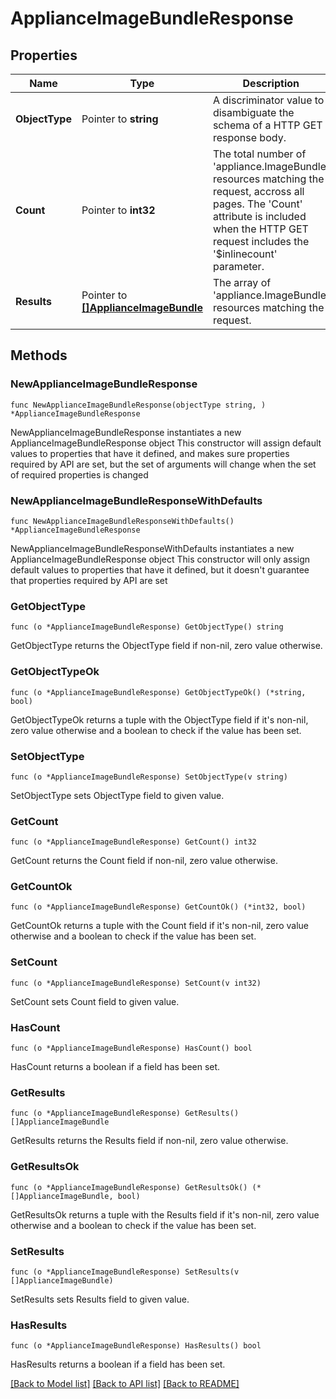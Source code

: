 # ApplianceImageBundleResponse

## Properties

Name | Type | Description | Notes
------------ | ------------- | ------------- | -------------
**ObjectType** | Pointer to **string** | A discriminator value to disambiguate the schema of a HTTP GET response body. | 
**Count** | Pointer to **int32** | The total number of &#39;appliance.ImageBundle&#39; resources matching the request, accross all pages. The &#39;Count&#39; attribute is included when the HTTP GET request includes the &#39;$inlinecount&#39; parameter. | [optional] 
**Results** | Pointer to [**[]ApplianceImageBundle**](appliance.ImageBundle.md) | The array of &#39;appliance.ImageBundle&#39; resources matching the request. | [optional] 

## Methods

### NewApplianceImageBundleResponse

`func NewApplianceImageBundleResponse(objectType string, ) *ApplianceImageBundleResponse`

NewApplianceImageBundleResponse instantiates a new ApplianceImageBundleResponse object
This constructor will assign default values to properties that have it defined,
and makes sure properties required by API are set, but the set of arguments
will change when the set of required properties is changed

### NewApplianceImageBundleResponseWithDefaults

`func NewApplianceImageBundleResponseWithDefaults() *ApplianceImageBundleResponse`

NewApplianceImageBundleResponseWithDefaults instantiates a new ApplianceImageBundleResponse object
This constructor will only assign default values to properties that have it defined,
but it doesn't guarantee that properties required by API are set

### GetObjectType

`func (o *ApplianceImageBundleResponse) GetObjectType() string`

GetObjectType returns the ObjectType field if non-nil, zero value otherwise.

### GetObjectTypeOk

`func (o *ApplianceImageBundleResponse) GetObjectTypeOk() (*string, bool)`

GetObjectTypeOk returns a tuple with the ObjectType field if it's non-nil, zero value otherwise
and a boolean to check if the value has been set.

### SetObjectType

`func (o *ApplianceImageBundleResponse) SetObjectType(v string)`

SetObjectType sets ObjectType field to given value.


### GetCount

`func (o *ApplianceImageBundleResponse) GetCount() int32`

GetCount returns the Count field if non-nil, zero value otherwise.

### GetCountOk

`func (o *ApplianceImageBundleResponse) GetCountOk() (*int32, bool)`

GetCountOk returns a tuple with the Count field if it's non-nil, zero value otherwise
and a boolean to check if the value has been set.

### SetCount

`func (o *ApplianceImageBundleResponse) SetCount(v int32)`

SetCount sets Count field to given value.

### HasCount

`func (o *ApplianceImageBundleResponse) HasCount() bool`

HasCount returns a boolean if a field has been set.

### GetResults

`func (o *ApplianceImageBundleResponse) GetResults() []ApplianceImageBundle`

GetResults returns the Results field if non-nil, zero value otherwise.

### GetResultsOk

`func (o *ApplianceImageBundleResponse) GetResultsOk() (*[]ApplianceImageBundle, bool)`

GetResultsOk returns a tuple with the Results field if it's non-nil, zero value otherwise
and a boolean to check if the value has been set.

### SetResults

`func (o *ApplianceImageBundleResponse) SetResults(v []ApplianceImageBundle)`

SetResults sets Results field to given value.

### HasResults

`func (o *ApplianceImageBundleResponse) HasResults() bool`

HasResults returns a boolean if a field has been set.


[[Back to Model list]](../README.md#documentation-for-models) [[Back to API list]](../README.md#documentation-for-api-endpoints) [[Back to README]](../README.md)


